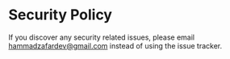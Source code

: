 # Security Policy

If you discover any security related issues, please email hammadzafardev@gmail.com instead of using the issue tracker.
